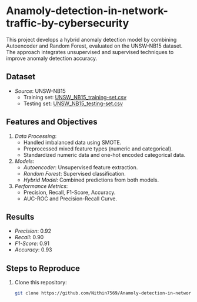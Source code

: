# Anamoly-detection-in-network-traffic-by-cybersecurity

This project develops a hybrid anomaly detection model by combining Autoencoder and Random Forest, evaluated on the UNSW-NB15 dataset. The approach integrates unsupervised and supervised techniques to improve anomaly detection accuracy.

## Dataset
- *Source*: UNSW-NB15  
  - Training set: [UNSW_NB15_training-set.csv](https://github.com/Nithin7569/Anamoly-detection-in-network-traffic-by-cybersecurity/blob/main/UNSW_NB15_training-set.csv)
  - Testing set: [UNSW_NB15_testing-set.csv](https://github.com/Nithin7569/Anamoly-detection-in-network-traffic-by-cybersecurity/blob/main/UNSW_NB15_testing-set.csv)  

## Features and Objectives
1. *Data Processing*:
   - Handled imbalanced data using SMOTE.
   - Preprocessed mixed feature types (numeric and categorical).
   - Standardized numeric data and one-hot encoded categorical data.
2. *Models*:
   - *Autoencoder*: Unsupervised feature extraction.
   - *Random Forest*: Supervised classification.
   - *Hybrid Model*: Combined predictions from both models.
3. *Performance Metrics*:
   - Precision, Recall, F1-Score, Accuracy.
   - AUC-ROC and Precision-Recall Curve.

## Results
- *Precision*: 0.92  
- *Recall*: 0.90  
- *F1-Score*: 0.91  
- *Accuracy*: 0.93  

## Steps to Reproduce
1. Clone this repository:  
   ```bash
   git clone https://github.com/Nithin7569/Anamoly-detection-in-network-traffic-by-cybersecurity.git
